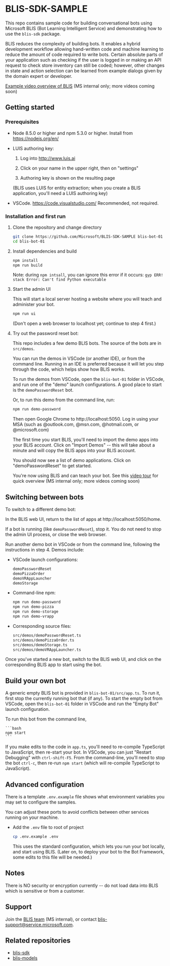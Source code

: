 # BLIS-SDK-SAMPLE

This repo contains sample code for building conversational bots using Microsoft BLIS (Bot Learning Intelligent Service) and demonstrating how to use the `blis-sdk` package.

BLIS reduces the complexity of building bots.  It enables a hybrid development workflow allowing hand-written code and machine learning to reduce the amount of code required to write bots.  Certain absolute parts of your application such as checking if the user is logged in or making an API request to check store inventory can still be coded; however, other changes in state and action selection can be learned from example dialogs given by the domain expert or developer.

[Example video overview of BLIS](https://microsoft-my.sharepoint.com/:v:/p/jawillia/ESlfaljCPbpPlDzmkAhCQbkBdUxsN33eBOf2RycKMiB-Xw?e=SVFmYA) (MS internal only; more videos coming soon)

## Getting started

### Prerequisites

- Node 8.5.0 or higher and npm 5.3.0 or higher.  Install from https://nodejs.org/en/
  
- LUIS authoring key:

  1. Log into http://www.luis.ai

  2. Click on your name in the upper right, then on "settings"

  3. Authoring key is shown on the resulting page

  (BLIS uses LUIS for entity extraction; when you create a BLIS
  application, you'll need a LUIS authoring key)

- VSCode.  https://code.visualstudio.com/  Recommended, not required.

### Installation and first run

1. Clone the repository and change directory

    ```bash
    git clone https://github.com/Microsoft/BLIS-SDK-SAMPLE blis-bot-01
    cd blis-bot-01
    ```

2. Install dependencies and build

    ```bash
    npm install
    npm run build
    ```

    Note: during `npm intsall`, you can ignore this error if it occurs: `gyp ERR! stack Error: Can't find Python executable`

3. Start the admin UI

    This will start a local server hosting a website where you will teach and administer your bot.

    ```bash
    npm run ui
    ```

    (Don't open a web browser to localhost yet; continue to step 4 first.)

4. Try out the password reset bot:

    This repo includes a few demo BLIS bots.  The source of the bots are in `src/demos`.
    
    You can run the demos in VSCode (or another IDE), or from the command line.  Running in an IDE is preferred because it will let you step through the code, which helps show how BLIS works.
    
    To run the demos from VSCode, open the `blis-bot-01` folder in VSCode, and run one of the "demo" launch configurations.  A good place to start is the `demoPasswordReset` bot.

    Or, to run this demo from the command line, run:

    ```bash
    npm run demo-password
    ```

    Then open Google Chrome to http://localhost:5050.  Log in using your MSA (such as @outlook.com, @msn.com, @hotmail.com, or @microsoft.com)

    The first time you start BLIS, you'll need to import the demo apps into your BLIS account.  Click on "Import Demos" -- this will take about a minute and will copy the BLIS apps into your BLIS account.  

    You should now see a list of demo applications.  Click on "demoPasswordReset" to get started.

    You're now using BLIS and can teach your bot.  See this [video tour](https://microsoft-my.sharepoint.com/:v:/p/jawillia/ESlfaljCPbpPlDzmkAhCQbkBdUxsN33eBOf2RycKMiB-Xw?e=SVFmYA) for quick overview (MS internal only; more videos coming soon)

## Switching between bots

To switch to a different demo bot:

In the BLIS web UI, return to the list of apps at http://localhost:5050/home.
    
If a bot is running (like `demoPasswordReset`), stop it.  You do not need to stop the admin UI process, or close the web browser.

Run another demo bot in VSCode or from the command line, following the instructions in step 4.  Demos include:

- VSCode launch configurations:

  ```bash
  demoPasswordReset
  demoPizzaOrder
  demoVRAppLauncher
  demoStorage
  ```
- Command-line npm:

  ```bash
  npm run demo-password
  npm run demo-pizza
  npm run demo-storage
  npm run demo-vrapp
  ```

- Corresponding source files:

  ```bash
  src/demos/demoPasswordReset.ts
  src/demos/demoPizzaOrder.ts
  src/demos/demoStorage.ts
  src/demos/demoVRAppLauncher.ts
  ```

Once you've started a new bot, switch to the BLIS web UI, and click on the corresponding BLIS app to start using the bot.

## Build your own bot

A generic empty BLIS bot is provided in ``blis-bot-01/src/app.ts``.  To run it, first stop the currently running bot that (if any).  To start the empty bot from VSCode, open the `blis-bot-01` folder in VSCode and run the "Empty Bot" launch configuration.  

To run this bot from the command line,

    ```bash
    npm start
    ```

If you make edits to the code in `app.ts`, you'll need to re-compile TypeScript to JavaScript, then re-start your bot.  In VSCode, you can just "Restart Debugging" with `ctrl-shift-F5`. From the command-line, you'll need to stop the bot `ctrl-c`, then re-run `npm start` (which will re-compile TypeScript to JavaScript).

## Advanced configuration

There is a template `.env.example` file shows what environment variables you may set to configure the samples.

You can adjust these ports to avoid conflicts between other services running on your machine.

- Add the `.env` file to root of project

    ```bash
    cp .env.example .env
    ```

    This uses the standard configuration, which lets you run your bot locally, and start using BLIS.  (Later on, to deploy your bot to the Bot Framework, some edits to this file will be needed.)

## Notes

There is NO security or encryption currently -- do not load data into BLIS which is sensitive or from a customer.

## Support

Join the [BLIS team](https://microsoft-my.sharepoint.com/:v:/p/jawillia/ESlfaljCPbpPlDzmkAhCQbkBdUxsN33eBOf2RycKMiB-Xw?e=SVFmYA) (MS internal), or contact blis-support@service.microsoft.com.

## Related repositories

- [blis-sdk](https://github.com/Microsoft/BLIS-SDK)
- [blis-models](https://github.com/Microsoft/BLIS-MODELS)